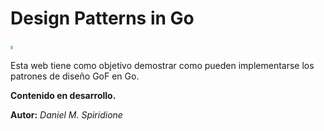 # Design Patterns in Go

<img src="/assets/gopher.png" width="4" height=6 />

Esta web tiene como objetivo demostrar como pueden implementarse los patrones de diseño GoF en Go.

**Contenido en desarrollo.**

**Autor:** *Daniel M. Spiridione*

